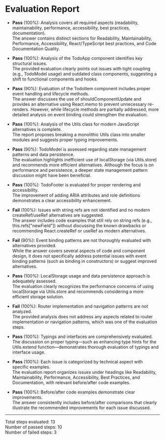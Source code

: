 # Evaluation Report

- **Pass** (100%): Analysis covers all required aspects (readability, maintainability, performance, accessibility, best practices, documentation).  
  The answer contains distinct sections for Readability, Maintainability, Performance, Accessibility, React/TypeScript best practices, and Code Documentation Quality.

- **Pass** (100%): Analysis of the TodoApp component identifies key structural issues.  
  The provided evaluation clearly points out issues with tight coupling (e.g., TodoModel usage) and outdated class components, suggesting a shift to functional components and hooks.

- **Pass** (90%): Evaluation of the TodoItem component includes proper event handling and lifecycle methods.  
  The answer discusses the use of shouldComponentUpdate and provides an alternative using React.memo to prevent unnecessary re-renders. However, while lifecycle methods are partially addressed, more detailed analysis on event binding could strengthen the evaluation.

- **Pass** (100%): Analysis of the Utils class for modern JavaScript alternatives is complete.  
  The report proposes breaking a monolithic Utils class into smaller modules and suggests proper typing improvements.

- **Pass** (90%): TodoModel is assessed regarding state management patterns and data persistence.  
  The evaluation highlights inefficient use of localStorage (via Utils.store) and recommends more efficient alternatives. Although the focus is on performance and persistence, a deeper state management pattern discussion might have been beneficial.

- **Pass** (100%): TodoFooter is evaluated for proper rendering and accessibility.  
  The improvement of adding ARIA attributes and role definitions demonstrates a clear accessibility enhancement.

- **Fail** (100%): Issues with string refs are not identified and no modern createRef/useRef alternatives are suggested.  
  The answer includes code examples that still rely on string refs (e.g., this.refs["newField"]) without discussing the known drawbacks or recommending React.createRef or useRef as modern alternatives.

- **Fail** (90%): Event binding patterns are not thoroughly evaluated with alternatives provided.  
  While the answer covers several aspects of code and component design, it does not specifically address potential issues with event binding patterns (such as binding in constructors) or suggest improved alternatives.

- **Pass** (100%): LocalStorage usage and data persistence approach is adequately assessed.  
  The evaluation clearly recognizes the performance concerns of using localStorage via Utils.store and recommends considering a more efficient storage solution.

- **Fail** (100%): Router implementation and navigation patterns are not analyzed.  
  The provided analysis does not address any aspects related to router implementation or navigation patterns, which was one of the evaluation steps.

- **Pass** (100%): Typings and interfaces are comprehensively evaluated.  
  The discussion on proper typing—such as enhancing type hints for the Utils.extend function—demonstrates thorough evaluation of typings and interface usage.

- **Pass** (100%): Each issue is categorized by technical aspect with specific examples.  
  The evaluation report organizes issues under headings like Readability, Maintainability, Performance, Accessibility, Best Practices, and Documentation, with relevant before/after code examples.

- **Pass** (100%): Before/after code examples demonstrate clear improvements.  
  The answer consistently includes before/after comparisons that clearly illustrate the recommended improvements for each issue discussed.

---

Total steps evaluated: 13  
Number of passed steps: 10  
Number of failed steps: 3